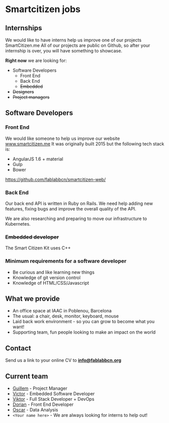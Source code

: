 # Smartcitizen jobs


## Internships
We would like to have interns help us improve one of our projects SmartCitizen.me
All of our projects are public on Github, so after your internship is over, you will have something to showcase.

**Right now** we are looking for:
* Software Developers
  * Front End
  * Back End
  * ~~Embedded~~
* ~~Designers~~
* ~~Project managers~~

## Software Developers

### Front End
We would like someone to help us improve our website www.smartcitizen.me 
It was originally built 2015 but the following tech stack is:
* AngularJS 1.6 + material
* Gulp
* Bower

https://github.com/fablabbcn/smartcitizen-web/

### Back End
Our back end API is written in Ruby on Rails. We need help adding new features, fixing bugs and improve the overall quality of the API.

We are also researching and preparing to move our infrastructure to Kubernetes.

### ~~Embedded developer~~
The Smart Citizen Kit uses C++

### Minimum requirements for a software developer
* Be curious and like learning new things
* Knowledge of git version control
* Knowledge of HTML/CSS/Javascript

## What we provide
* An office space at IAAC in Poblenou, Barcelona
* The usual: a chair, desk, monitor, keyboard, mouse 
* Laid back work environment - so you can grow to become what you want!
* Supporting team, fun people looking to make an impact on the world

## Contact
Send us a link to your online CV to **info@fablabbcn.org**


## Current team
* [Guillem](https://github.com/pral2a) - Project Manager
* [Victor](https://github.com/vicobarberan) - Embedded Software Developer
* [Viktor](https://github.com/viktorsmari) - Full Stack Developer + DevOps
* [Dorian](https://github.com/dsmrs) - Front End Developer
* [Oscar](https://github.com/oscgonfer) - Data Analysis
* `<Your name here>` - We are always looking for interns to help out!
